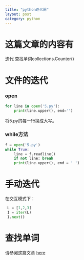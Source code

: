 ```yaml
---
title: "python迭代器"
layout: post
category: python
---
```

# 这篇文章的内容有

迭代 查找单词collections.Counter()


# 文件的迭代

### open

```python
for line in open('5.py'):
	print(line.upper(), end='')
```

将5.py的每一行换成大写。

### while方法

```python
f = open('5.py')
while True:
	line = f.readline()
	if not line: break
	print(line.upper(), end = ' ')
```

# 手动迭代

在交互模式下：

```python
 L = [1,2,3]
 I = iter(L)
 I.next()
```

# 查找单词

请参阅这篇文章 [here](https://github.com/yuzibo/linux-programming/blob/master/python/py-list/common.py)

